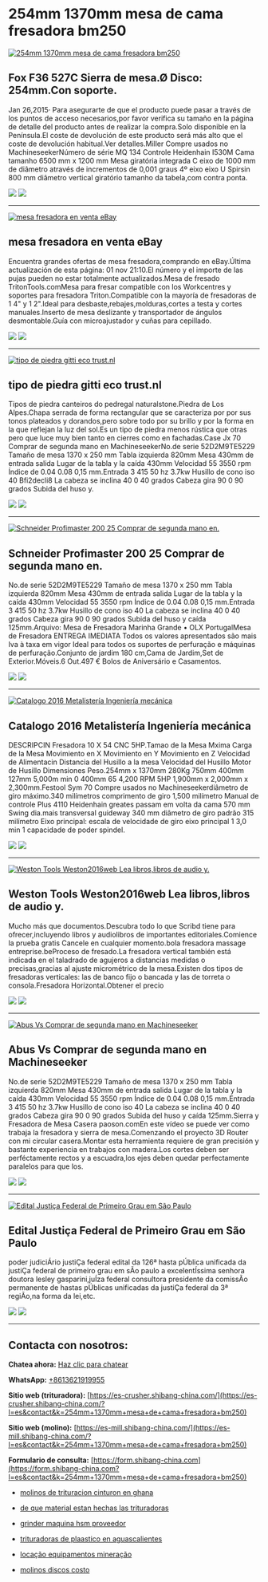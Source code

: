 # 254mm 1370mm mesa de cama fresadora bm250

<a href="https://swt.shibang-china.com/?l=es&img&k=254mm+1370mm+mesa+de+cama+fresadora+bm250" target="_blank">![254mm 1370mm mesa de cama fresadora bm250](http://static.shibang-china.com/all-800x300/758.jpg)</a>

## Fox F36 527C Sierra de mesa.Ø Disco: 254mm.Con soporte.
Jan 26,2015· Para asegurarte de que el producto puede pasar a través de los puntos de acceso necesarios,por favor verifica su tamaño en la página de detalle del producto antes de realizar la compra.Solo disponible en la Península.El coste de devolución de este producto será más alto que el coste de devolución habitual.Ver detalles.Miller Compre usados no MachineseekerNúmero de série MQ 134 Controle Heidenhain I530M Cama tamanho 6500 mm x 1200 mm Mesa giratória integrada C eixo de 1000 mm de diâmetro através de incrementos de 0,001 graus 4º eixo eixo U Spirsin 800 mm diâmetro vertical giratório tamanho da tabela,com contra ponta.


<a href="https://whatsapp.shibangsoft.com/WhatsApp.php" target="_blank" title="WhatsApp">![](http://static.shibang-china.com/icon/whatsapp.png)</a> <a href="https://swt.shibang-china.com/?l=es&icon&k=254mm+1370mm+mesa+de+cama+fresadora+bm250" target="_blank">![](http://static.shibang-china.com/icon/chat-es.png)</a>

---

<a href="https://swt.shibang-china.com/?l=es&img&k=254mm+1370mm+mesa+de+cama+fresadora+bm250" target="_blank">![mesa fresadora en venta eBay](http://static.shibang-china.com/all-800x300/963.jpg)</a>

## mesa fresadora en venta eBay
Encuentra grandes ofertas de mesa fresadora,comprando en eBay.Última actualización de esta página: 01 nov 21:10.El número y el importe de las pujas pueden no estar totalmente actualizados.Mesa de fresado TritonTools.comMesa para fresar compatible con los Workcentres y soportes para fresadora Triton.Compatible con la mayoría de fresadoras de 1 4" y 1 2".Ideal para desbaste,rebajes,molduras,cortes a testa y cortes manuales.Inserto de mesa deslizante y transportador de ángulos desmontable.Guía con microajustador y cuñas para cepillado.


<a href="https://whatsapp.shibangsoft.com/WhatsApp.php" target="_blank" title="WhatsApp">![](http://static.shibang-china.com/icon/whatsapp.png)</a> <a href="https://swt.shibang-china.com/?l=es&icon&k=254mm+1370mm+mesa+de+cama+fresadora+bm250" target="_blank">![](http://static.shibang-china.com/icon/chat-es.png)</a>

---

<a href="https://swt.shibang-china.com/?l=es&img&k=254mm+1370mm+mesa+de+cama+fresadora+bm250" target="_blank">![tipo de piedra gitti eco trust.nl](http://static.shibang-china.com/all-800x300/598.jpg)</a>

## tipo de piedra gitti eco trust.nl
Tipos de piedra canteiros do pedregal naturalstone.Piedra de Los Alpes.Chapa serrada de forma rectangular que se caracteriza por por sus tonos plateados y dorandos,pero sobre todo por su brillo y por la forma en la que reflejan la luz del sol.Es un tipo de piedra menos rústica que otras pero que luce muy bien tanto en cierres como en fachadas.Case Jx 70 Comprar de segunda mano en MachineseekerNo.de serie 52D2M9TE5229 Tamaño de mesa 1370 x 250 mm Tabla izquierda 820mm Mesa 430mm de entrada salida Lugar de la tabla y la caída 430mm Velocidad 55 3550 rpm Índice de 0.04 0.08 0,15 mm.Entrada 3 415 50 hz 3.7kw Husillo de cono iso 40 Bfi2decli8 La cabeza se inclina 40 0 40 grados Cabeza gira 90 0 90 grados Subida del huso y.


<a href="https://whatsapp.shibangsoft.com/WhatsApp.php" target="_blank" title="WhatsApp">![](http://static.shibang-china.com/icon/whatsapp.png)</a> <a href="https://swt.shibang-china.com/?l=es&icon&k=254mm+1370mm+mesa+de+cama+fresadora+bm250" target="_blank">![](http://static.shibang-china.com/icon/chat-es.png)</a>

---

<a href="https://swt.shibang-china.com/?l=es&img&k=254mm+1370mm+mesa+de+cama+fresadora+bm250" target="_blank">![Schneider Profimaster 200 25 Comprar de segunda mano en.](http://static.shibang-china.com/all-800x300/218.jpg)</a>

## Schneider Profimaster 200 25 Comprar de segunda mano en.
No.de serie 52D2M9TE5229 Tamaño de mesa 1370 x 250 mm Tabla izquierda 820mm Mesa 430mm de entrada salida Lugar de la tabla y la caída 430mm Velocidad 55 3550 rpm Índice de 0.04 0.08 0,15 mm.Entrada 3 415 50 hz 3.7kw Husillo de cono iso 40 La cabeza se inclina 40 0 40 grados Cabeza gira 90 0 90 grados Subida del huso y caída 125mm.Arquivo: Mesa de Fresadora Marinha Grande • OLX PortugalMesa de Fresadora ENTREGA IMEDIATA Todos os valores apresentados são mais Iva à taxa em vigor Ideal para todos os suportes de perfuração e máquinas de perfuração.Conjunto de jardim 180 cm,Cama de Jardim,Set de Exterior.Móveis.6 Out.497 € Bolos de Aniversário e Casamentos.


<a href="https://whatsapp.shibangsoft.com/WhatsApp.php" target="_blank" title="WhatsApp">![](http://static.shibang-china.com/icon/whatsapp.png)</a> <a href="https://swt.shibang-china.com/?l=es&icon&k=254mm+1370mm+mesa+de+cama+fresadora+bm250" target="_blank">![](http://static.shibang-china.com/icon/chat-es.png)</a>

---

<a href="https://swt.shibang-china.com/?l=es&img&k=254mm+1370mm+mesa+de+cama+fresadora+bm250" target="_blank">![Catalogo 2016 Metalistería Ingeniería mecánica](http://static.shibang-china.com/all-800x300/285.jpg)</a>

## Catalogo 2016 Metalistería Ingeniería mecánica
DESCRIPCIN Fresadora 10 X 54 CNC 5HP.Tamao de la Mesa Mxima Carga de la Mesa Movimiento en X Movimiento en Y Movimiento en Z Velocidad de Alimentacin Distancia del Husillo a la mesa Velocidad del Husillo Motor de Husillo Dimensiones Peso.254mm x 1370mm 280Kg 750mm 400mm 127mm 5,000m min 0 400mm 65 4,200 RPM 5HP 1,900mm x 2,000mm x 2,300mm.Festool Sym 70 Compre usados no Machineseekerdiâmetro de giro máximo.340 milímetros comprimento de giro 1,500 milímetro Manual de controle Plus 4110 Heidenhain greates passam em volta da cama 570 mm Swing dia.mais transversal guideway 340 mm diâmetro de giro padrão 315 milímetro Eixo principal: escala de velocidade de giro eixo principal 1 3,0 min 1 capacidade de poder spindel.


<a href="https://whatsapp.shibangsoft.com/WhatsApp.php" target="_blank" title="WhatsApp">![](http://static.shibang-china.com/icon/whatsapp.png)</a> <a href="https://swt.shibang-china.com/?l=es&icon&k=254mm+1370mm+mesa+de+cama+fresadora+bm250" target="_blank">![](http://static.shibang-china.com/icon/chat-es.png)</a>

---

<a href="https://swt.shibang-china.com/?l=es&img&k=254mm+1370mm+mesa+de+cama+fresadora+bm250" target="_blank">![Weston Tools Weston2016web Lea libros,libros de audio y.](http://static.shibang-china.com/all-800x300/282.jpg)</a>

## Weston Tools Weston2016web Lea libros,libros de audio y.
Mucho más que documentos.Descubra todo lo que Scribd tiene para ofrecer,incluyendo libros y audiolibros de importantes editoriales.Comience la prueba gratis Cancele en cualquier momento.bola fresadora massage entreprise.beProceso de fresado.La fresadora vertical también está indicada en el taladrado de agujeros a distancias medidas o precisas,gracias al ajuste micrométrico de la mesa.Existen dos tipos de fresadoras verticales: las de banco fijo o bancada y las de torreta o consola.Fresadora Horizontal.Obtener el precio


<a href="https://whatsapp.shibangsoft.com/WhatsApp.php" target="_blank" title="WhatsApp">![](http://static.shibang-china.com/icon/whatsapp.png)</a> <a href="https://swt.shibang-china.com/?l=es&icon&k=254mm+1370mm+mesa+de+cama+fresadora+bm250" target="_blank">![](http://static.shibang-china.com/icon/chat-es.png)</a>

---

<a href="https://swt.shibang-china.com/?l=es&img&k=254mm+1370mm+mesa+de+cama+fresadora+bm250" target="_blank">![Abus Vs Comprar de segunda mano en Machineseeker](http://static.shibang-china.com/all-800x300/294.jpg)</a>

## Abus Vs Comprar de segunda mano en Machineseeker
No.de serie 52D2M9TE5229 Tamaño de mesa 1370 x 250 mm Tabla izquierda 820mm Mesa 430mm de entrada salida Lugar de la tabla y la caída 430mm Velocidad 55 3550 rpm Índice de 0.04 0.08 0,15 mm.Entrada 3 415 50 hz 3.7kw Husillo de cono iso 40 La cabeza se inclina 40 0 40 grados Cabeza gira 90 0 90 grados Subida del huso y caída 125mm.Sierra y Fresadora de Mesa Casera paoson.comEn este vídeo se puede ver como trabaja la fresadora y sierra de mesa.Comenzando el proyecto 3D Router con mi circular casera.Montar esta herramienta requiere de gran precisión y bastante experiencia en trabajos con madera.Los cortes deben ser perféctamente rectos y a escuadra,los ejes deben quedar perfectamente paralelos para que los.


<a href="https://whatsapp.shibangsoft.com/WhatsApp.php" target="_blank" title="WhatsApp">![](http://static.shibang-china.com/icon/whatsapp.png)</a> <a href="https://swt.shibang-china.com/?l=es&icon&k=254mm+1370mm+mesa+de+cama+fresadora+bm250" target="_blank">![](http://static.shibang-china.com/icon/chat-es.png)</a>

---

<a href="https://swt.shibang-china.com/?l=es&img&k=254mm+1370mm+mesa+de+cama+fresadora+bm250" target="_blank">![Edital Justiça Federal de Primeiro Grau em São Paulo](http://static.shibang-china.com/all-800x300/714.jpg)</a>

## Edital Justiça Federal de Primeiro Grau em São Paulo
poder judiciÁrio justiÇa federal edital da 126ª hasta pÚblica unificada da justiÇa federal de primeiro grau em sÃo paulo a excelentÍssima senhora doutora lesley gasparini,juÍza federal consultora presidente da comissÃo permanente de hastas pÚblicas unificadas da justiÇa federal da 3ª regiÃo,na forma da lei,etc.

<a href="https://whatsapp.shibangsoft.com/WhatsApp.php" target="_blank" title="WhatsApp">![](http://static.shibang-china.com/icon/whatsapp.png)</a> <a href="https://swt.shibang-china.com/?l=es&icon&k=254mm+1370mm+mesa+de+cama+fresadora+bm250" target="_blank">![](http://static.shibang-china.com/icon/chat-es.png)</a>

---
## Contacta con nosotros:

**Chatea ahora:** [Haz clic para chatear](https://swt.shibang-china.com?l=es&contact&k=254mm+1370mm+mesa+de+cama+fresadora+bm250)

**WhatsApp:**  [+8613621919955](https://whatsapp.shibangsoft.com/WhatsApp.php)

**Sitio web (trituradora):** [https://es-crusher.shibang-china.com/](https://es-crusher.shibang-china.com/?l=es&contact&k=254mm+1370mm+mesa+de+cama+fresadora+bm250)

**Sitio web (molino):** [https://es-mill.shibang-china.com/](https://es-mill.shibang-china.com/?l=es&contact&k=254mm+1370mm+mesa+de+cama+fresadora+bm250)

**Formulario de consulta:** [https://form.shibang-china.com](https://form.shibang-china.com?l=es&contact&k=254mm+1370mm+mesa+de+cama+fresadora+bm250)

* [molinos de trituracion cinturon en ghana](../16/molinos%20de%20trituracion%20cinturon%20en%20ghana.md)

* [de que material estan hechas las trituradoras](../17/de%20que%20material%20estan%20hechas%20las%20trituradoras.md)

* [grinder maquina hsm proveedor](../17/grinder%20maquina%20hsm%20proveedor.md)

* [trituradoras de plaastico en aguascalientes](../18/trituradoras%20de%20plaastico%20en%20aguascalientes.md)

* [locação equipamentos mineração](../16/loca%C3%A7%C3%A3o%20equipamentos%20minera%C3%A7%C3%A3o.md)

* [molinos discos costo](../16/molinos%20discos%20costo.md)